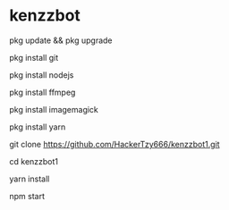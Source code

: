 # kenzzbot

pkg update && pkg upgrade

pkg install git

pkg install nodejs

pkg install ffmpeg

pkg install imagemagick

pkg install yarn

git clone https://github.com/HackerTzy666/kenzzbot1.git

cd kenzzbot1

yarn install

npm start
